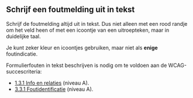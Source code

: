 ## Schrijf een foutmelding uit in tekst

Schrijf de foutmelding altijd uit in tekst. Dus niet alleen met een rood randje om het veld heen of met een icoontje van een uitroepteken, maar in duidelijke taal.

Je kunt zeker kleur en icoontjes gebruiken, maar niet als **enige** foutindicatie.

Formulierfouten in tekst beschrijven is nodig om te voldoen aan de WCAG-succescriteria:

- [1.3.1 Info en relaties](wcag/1.3.1) (niveau A).
- [3.3.1 Foutidentificatie](/wcag/3.3.1/) (niveau A).
